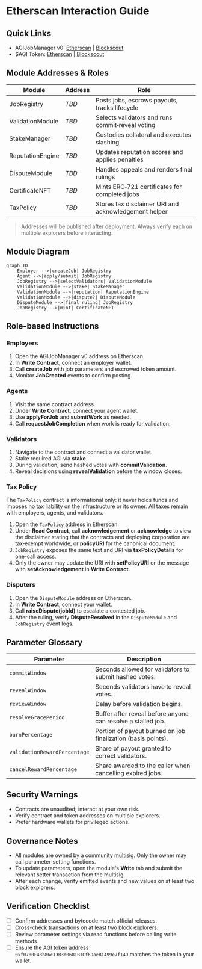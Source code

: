 # Etherscan Interaction Guide

## Quick Links
- AGIJobManager v0: [Etherscan](https://etherscan.io/address/0x0178b6bad606aaf908f72135b8ec32fc1d5ba477#code) | [Blockscout](https://blockscout.com/eth/mainnet/address/0x0178b6bad606aaf908f72135b8ec32fc1d5ba477/contracts)
- $AGI Token: [Etherscan](https://etherscan.io/address/0xf0780F43b86c13B3d0681B1Cf6DaeB1499e7f14D#code) | [Blockscout](https://eth.blockscout.com/address/0xf0780F43b86c13B3d0681B1Cf6DaeB1499e7f14D?tab=contract)

## Module Addresses & Roles
| Module | Address | Role |
| --- | --- | --- |
| JobRegistry | *TBD* | Posts jobs, escrows payouts, tracks lifecycle |
| ValidationModule | *TBD* | Selects validators and runs commit‑reveal voting |
| StakeManager | *TBD* | Custodies collateral and executes slashing |
| ReputationEngine | *TBD* | Updates reputation scores and applies penalties |
| DisputeModule | *TBD* | Handles appeals and renders final rulings |
| CertificateNFT | *TBD* | Mints ERC‑721 certificates for completed jobs |
| TaxPolicy | *TBD* | Stores tax disclaimer URI and acknowledgement helper |

> Addresses will be published after deployment. Always verify each on multiple explorers before interacting.

## Module Diagram
```mermaid
graph TD
    Employer -->|createJob| JobRegistry
    Agent -->|apply/submit| JobRegistry
    JobRegistry -->|selectValidators| ValidationModule
    ValidationModule -->|stake| StakeManager
    ValidationModule -->|reputation| ReputationEngine
    ValidationModule -->|dispute?| DisputeModule
    DisputeModule -->|final ruling| JobRegistry
    JobRegistry -->|mint| CertificateNFT
```

## Role-based Instructions

### Employers
1. Open the AGIJobManager v0 address on Etherscan.
2. In **Write Contract**, connect an employer wallet.
3. Call **createJob** with job parameters and escrowed token amount.
4. Monitor **JobCreated** events to confirm posting.

### Agents
1. Visit the same contract address.
2. Under **Write Contract**, connect your agent wallet.
3. Use **applyForJob** and **submitWork** as needed.
4. Call **requestJobCompletion** when work is ready for validation.

### Validators
1. Navigate to the contract and connect a validator wallet.
2. Stake required AGI via **stake**.
3. During validation, send hashed votes with **commitValidation**.
4. Reveal decisions using **revealValidation** before the window closes.

### Tax Policy
The `TaxPolicy` contract is informational only: it never holds funds and imposes no tax liability on the infrastructure or its owner. All taxes remain with employers, agents, and validators.

1. Open the `TaxPolicy` address in Etherscan.
2. Under **Read Contract**, call **acknowledgement** or **acknowledge** to view the disclaimer stating that the contracts and deploying corporation are tax‑exempt worldwide, or **policyURI** for the canonical document.
3. `JobRegistry` exposes the same text and URI via **taxPolicyDetails** for one-call access.
4. Only the owner may update the URI with **setPolicyURI** or the message with **setAcknowledgement** in **Write Contract**.

### Disputers
1. Open the `DisputeModule` address on Etherscan.
2. In **Write Contract**, connect your wallet.
3. Call **raiseDispute(jobId)** to escalate a contested job.
4. After the ruling, verify **DisputeResolved** in the `DisputeModule` and `JobRegistry` event logs.

## Parameter Glossary

| Parameter | Description |
| --- | --- |
| `commitWindow` | Seconds allowed for validators to submit hashed votes. |
| `revealWindow` | Seconds validators have to reveal votes. |
| `reviewWindow` | Delay before validation begins. |
| `resolveGracePeriod` | Buffer after reveal before anyone can resolve a stalled job. |
| `burnPercentage` | Portion of payout burned on job finalization (basis points). |
| `validationRewardPercentage` | Share of payout granted to correct validators. |
| `cancelRewardPercentage` | Share awarded to the caller when cancelling expired jobs. |

## Security Warnings
- Contracts are unaudited; interact at your own risk.
- Verify contract and token addresses on multiple explorers.
- Prefer hardware wallets for privileged actions.

## Governance Notes
- All modules are owned by a community multisig. Only the owner may call parameter‑setting functions.
- To update parameters, open the module's **Write** tab and submit the relevant setter transaction from the multisig.
- After each change, verify emitted events and new values on at least two block explorers.

## Verification Checklist
- [ ] Confirm addresses and bytecode match official releases.
- [ ] Cross-check transactions on at least two block explorers.
- [ ] Review parameter settings via read functions before calling write methods.
- [ ] Ensure the AGI token address `0xf0780F43b86c13B3d0681B1Cf6DaeB1499e7f14D` matches the token in your wallet.
